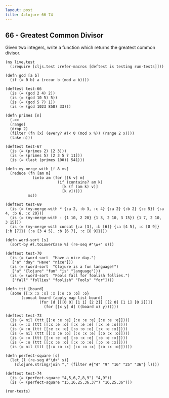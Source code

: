 ```yaml
---
layout: post
title: 4clojure 66-74
---
```


## 66 - Greatest Common Divisor

Given two integers, write a function which returns the greatest common divisor.

<pre><code class="language-klipse">(ns live.test
  (:require [cljs.test :refer-macros [deftest is testing run-tests]]))
  
(defn gcd [a b]
  (if (= 0 b) a (recur b (mod a b))))

(deftest test-66
  (is (= (gcd 2 4) 2))
  (is (= (gcd 10 5) 5))
  (is (= (gcd 5 7) 1))
  (is (= (gcd 1023 858) 33)))
  
(defn primes [n] 
  (->>
  (range)
  (drop 2)
  (filter (fn [x] (every? #(< 0 (mod x %)) (range 2 x))))
  (take n)))

(deftest test-67
  (is (= (primes 2) [2 3]))
  (is (= (primes 5) [2 3 5 7 11]))
  (is (= (last (primes 100)) 541)))
  
(defn my-merge-with [f & ms]
  (reduce (fn [am m]
            (into am (for [[k v] m]
                       (if (contains? am k)
                         [k (f (am k) v)]
                         [k v]))))
          ms))

(deftest test-69
  (is (= (my-merge-with * {:a 2, :b 3, :c 4} {:a 2} {:b 2} {:c 5}) {:a 4, :b 6, :c 20}))
  (is (= (my-merge-with - {1 10, 2 20} {1 3, 2 10, 3 15}) {1 7, 2 10, 3 15}))
  (is (= (my-merge-with concat {:a [3], :b [6]} {:a [4 5], :c [8 9]} {:b [7]}) {:a [3 4 5], :b [6 7], :c [8 9]})))
  
(defn word-sort [s]
  (sort-by #(.toLowerCase %) (re-seq #"\w+" s)))

(deftest test-70
  (is (= (word-sort  "Have a nice day.")
   ["a" "day" "Have" "nice"]))
  (is (= (word-sort  "Clojure is a fun language!")
   ["a" "Clojure" "fun" "is" "language"]))
  (is (= (word-sort  "Fools fall for foolish follies.")
   ["fall" "follies" "foolish" "Fools" "for"])))
  
(defn ttt [board]
  (some {[:x :x :x] :x [:o :o :o] :o}
       (concat board (apply map list board) 
               (for [d [[[0 0] [1 1] [2 2]] [[2 0] [1 1] [0 2]]]]
                 (for [[x y] d] ((board x) y))))))

(deftest test-73
  (is (= nil (ttt [[:e :e :e] [:e :e :e] [:e :e :e]])))
  (is (= :x (ttt [[:x :e :o] [:x :e :e] [:x :e :o]])))
  (is (= :o (ttt [[:e :x :e] [:o :o :o] [:x :e :x]])))
  (is (= nil (ttt [[:x :e :o] [:x :x :e] [:o :x :o]])))
  (is (= :x (ttt [[:x :e :e] [:o :x :e] [:o :e :x]])))
  (is (= :o (ttt [[:x :e :o] [:x :o :e] [:o :e :x]])))
  (is (= nil (ttt [[:x :o :x] [:x :o :x] [:o :x :o]]))))
  
(defn perfect-square [s]
  (let [l (re-seq #"\d+" s)]
    (clojure.string/join "," (filter #{"4" "9" "16" "25" "36"} l))))

(deftest test-74
  (is (= (perfect-square "4,5,6,7,8,9") "4,9"))
  (is (= (perfect-square "15,16,25,36,37") "16,25,36")))
  
(run-tests)
</code></pre>
